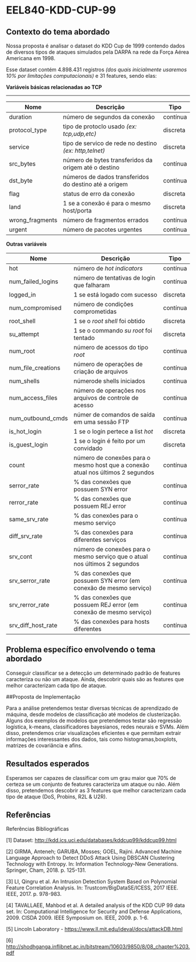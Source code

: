 # EEL840-KDD-CUP-99

## Contexto do tema abordado

Nossa proposta é analisar o dataset do KDD Cup de 1999 contendo dados de diversos 
tipos de ataques simulados pela DARPA na rede da Força Aérea Americana em 1998.

Esse dataset contém 4.898.431 registros *(dos quais inicialmente usaremos 10% por limitações computacionais)* e 31 features, sendo elas:


**Variáveis básicas relacionadas ao TCP**

---
| Nome| Descrição | Tipo  |
|---|---|---|
|duration|número de segundos da conexão|contínua|
|protocol_type|tipo de protoclo usado *(ex: tcp,udp,etc)*|discreta|
|service|tipo de servico de rede no destino *(ex: http,telnet)*|discreta|
|src_bytes|número de bytes transferidos da origem até o destino|contínua|
|dst_byte|números de dados transferidos do destino até a origem|contínua|
|flag|status de erro da conexão|discreta|
|land|1 se a conexão é para o mesmo host/porta|discreta|
|wrong_fragments|número de fragmentos errados|contínua|
|urgent|número de pacotes urgentes|contínua|


**Outras variáveis**

| Nome| Descrição  | Tipo  |
|---|---|---|
|hot|número de *hot indicators*| contínua|
|num_failed_logins|número de tentativas de login que falharam|contínua|
|logged_in|1 se está logado com sucesso|discreta|
|num_compromised|número de condições comprometidas|contínua|
|root_shell|1 se o *root shell* foi obtido|discreta|
|su_attempt| 1 se o commando *su root* foi tentado|discreta|
|num_root|número de acessos do tipo *root*|contínua|
|num_file_creations|número de operações de criação de arquivos|contínua|
|num_shells|númerode shells iniciados|contínua|
|num_access_files|número de operações nos arquivos de controle de acesso|contínua|
|num_outbound_cmds|númer de comandos de saída em uma sessão FTP|contínua|
|is_hot_login|1 se o login pertece a list *hot*|discreta|
|is_guest_login|1 se o login é feito por um convidado|discreta|
|count|número de conexões para o mesmo host que a conexão atual nos últimos 2 segundos |contínua|
|serror_rate|% das conexões que possuem SYN error|contínua|
|rerror_rate|% das conexões que possuem REJ error|contínua|
|same_srv_rate|% das conexões para o mesmo serviço|contínua|
|diff_srv_rate|% das conexões para diferentes serviços|contínua|
|srv_cont|número de conexões para o mesmo serviço que o atual nos últimos 2 segundos|contínua|
|srv_serror_rate|% das conexões que possuem SYN error (em conexão de mesmo serviço)|contínua|
|srv_rerror_rate|% das conexões que possuem REJ error (em conexão de mesmo serviço)|contínua|
|srv_diff_host_rate |% das conexões para hosts diferentes|contínua|



## Problema específico envolvendo o tema abordado
Conseguir classificar se a detecção um determinado padrão de features caracteriza ou não um ataque. Ainda, descobrir quais são as features que melhor caracterizam cada tipo de ataque.

##Proposta de Implementação

Para a análise pretendemos testar diversas técnicas de aprendizado de máquina, desde modelos de classificação até modelos de clusterização. Alguns dos exemplos de modelos que pretendemos testar são regressão logística, k-means, classificadores bayesianos, redes neurais e SVMs. Além disso, pretendemos criar visualizações eficientes e que permitam extrair informações interessantes​ ​dos​ ​dados,​ ​tais​ ​como​ ​histogramas,​ ​boxplots,​ ​matrizes​ ​de​ ​covariância​ ​e​ ​afins.

## Resultados esperados
Esperamos ser capazes de classificar com um grau maior que 70% de certeza se um conjunto de features caracteriza um ataque ou não. Além disso, pretendemos descobrir as 3 features que melhor caracterizam cada tipo de ataque (DoS,  Probins, R2L & U2R).

## Referências

Referências Bibliográficas

[1] Dataset: http://kdd.ics.uci.edu/databases/kddcup99/kddcup99.html

[2] GIRMA, Anteneh; GARUBA, Mosses; GOEL, Rajini. Advanced Machine Language Approach to Detect DDoS Attack Using DBSCAN Clustering Technology with Entropy. In: Information Technology-New Generations. Springer, Cham, 2018. p. 125-131.

[3] LI, Qingru et al. An Intrusion Detection System Based on Polynomial Feature Correlation Analysis. In: Trustcom/BigDataSE/ICESS, 2017 IEEE. IEEE, 2017. p. 978-983.

[4]  TAVALLAEE, Mahbod et al. A detailed analysis of the KDD CUP 99 data set. In: Computational Intelligence for Security and Defense Applications, 2009. CISDA 2009. IEEE Symposium on. IEEE, 2009. p. 1-6.

[5] Lincoln Laboratory - https://www.ll.mit.edu/ideval/docs/attackDB.html

[6] http://shodhganga.inflibnet.ac.in/bitstream/10603/9850/8/08_chapter%203.pdf
